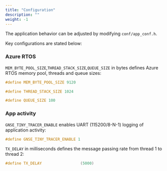 ```yaml
---
title: "Configuration"
description: ""
weight: -1
---
```


The application behavior can be adjusted by modifying `conf/app_conf.h`.

Key configurations are stated below:

### Azure RTOS

`MEM_BYTE_POOL_SIZE`,`THREAD_STACK_SIZE`,`QUEUE_SIZE` in bytes defines Azure RTOS memory pool, threads and queue sizes:

```c
#define MEM_BYTE_POOL_SIZE 9120

#define THREAD_STACK_SIZE 1024

#define QUEUE_SIZE 100
```

### App activity

`GNSE_TINY_TRACER_ENABLE` enables UART (115200/8-N-1) logging of application activity:

```c
#define GNSE_TINY_TRACER_ENABLE 1
```

`TX_DELAY` in milliseconds defines the message passing rate from thread 1 to thread 2:

```c
#define TX_DELAY                 (5000)
